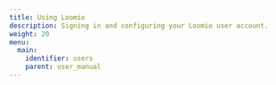 ```yaml
---
title: Using Loomio
description: Signing in and configuring your Loomio user account.
weight: 20
menu:
  main:
    identifier: users
    parent: user_manual
---
```

